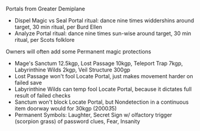 Portals from Greater Demiplane
- Dispel Magic vs Seal Portal ritual: dance nine times widdershins around target, 30 min ritual, per Burd Ellen
- Analyze Portal ritual: dance nine times sun-wise around target, 30 min ritual, per Scots folklore

Owners will often add some Permanent magic protections
- Mage's Sanctum 12.5kgp, Lost Passage 10kgp, Teleport Trap 7kgp, Labyrinthine Wilds 2kgp, Veil Structure 300gp
- Lost Passage won't fool Locate Portal, just makes movement harder on failed save
- Labyrinthine Wilds can temp fool Locate Portal, because it dictates full result of failed checks
- Sanctum won't block Locate Portal, but Nondetection in a continuous item doorway would for 30kgp (2000*3*5)
- Permanent Symbols: Laughter, Secret Sign w/ olfactory trigger (scorpion grass) of password clues, Fear, Insanity

